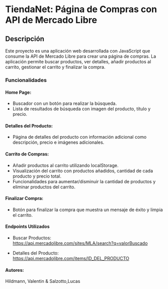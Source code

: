 # TiendaNet: Página de Compras con API de Mercado Libre  

## Descripción  
Este proyecto es una aplicación web desarrollada con JavaScript que consume la API de Mercado Libre para crear una página de compras. La aplicación permite buscar productos, ver detalles, añadir productos al carrito, gestionar el carrito y finalizar la compra.

### Funcionalidades  
#### Home Page:  
- Buscador con un botón para realizar la búsqueda.  
- Lista de resultados de búsqueda con imagen del producto, título y precio.

#### Detalles del Producto:  
- Página de detalles del producto con información adicional como descripción, precio e imágenes adicionales.

#### Carrito de Compras:  
- Añadir productos al carrito utilizando localStorage.  
- Visualización del carrito con productos añadidos, cantidad de cada producto y precio total.  
- Funcionalidades para aumentar/disminuir la cantidad de productos y eliminar productos del carrito.

#### Finalizar Compra:  
- Botón para finalizar la compra que muestra un mensaje de éxito y limpia el carrito.

#### Endpoints Utilizados  
- Buscar Productos:  
https://api.mercadolibre.com/sites/MLA/search?q=valorBuscado

- Detalles del Producto:  
https://api.mercadolibre.com/items/ID_DEL_PRODUCTO

#### Autores:  

Hildmann, Valentin & Salzotto,Lucas
